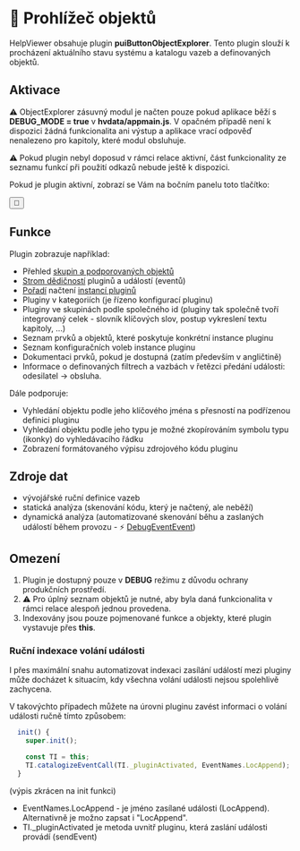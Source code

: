 # 🧩 Prohlížeč objektů

HelpViewer obsahuje plugin **puiButtonObjectExplorer**. Tento plugin slouží k procházení aktuálního stavu systému a katalogu vazeb a definovaných objektů.

## Aktivace

⚠️ ObjectExplorer zásuvný modul je načten pouze pokud aplikace běží s **DEBUG_MODE = true** v **hvdata/appmain.js**. V opačném případě není k dispozici žádná funkcionalita ani výstup a aplikace vrací odpověď nenalezeno pro kapitoly, které modul obsluhuje.

⚠️ Pokud plugin nebyl doposud v rámci relace aktivní, část funkcionality ze seznamu funkcí při použití odkazů nebude ještě k dispozici.

Pokud je plugin aktivní, zobrazí se Vám na bočním panelu toto tlačítko:

<button class="pnl-btn" id="downP-ObjectExplorer" title="Prohlížeč objektů" aria-label="Prohlížeč objektů">🧩</button>

## Funkce

Plugin zobrazuje například:

- Přehled [skupin a podporovaných objektů][OEGroups]
- [Strom dědičností][OETree] pluginů a událostí (eventů)
- [Pořadí][OELoadOrder] načtení [instancí pluginů][PlgsList]
- Pluginy v kategoriích (je řízeno konfigurací pluginu)
- Pluginy ve skupinách podle společného id (pluginy tak společně tvoří integrovaný celek - slovník klíčových slov, postup vykreslení textu kapitoly, ...)
- Seznam prvků a objektů, které poskytuje konkrétní instance pluginu
- Seznam konfiguračních voleb instance pluginu
- Dokumentaci prvků, pokud je dostupná (zatím především v angličtině)
- Informace o definovaných filtrech a vazbách v řetězci předání události: odesilatel -> obsluha.

Dále podporuje:

- Vyhledání objektu podle jeho klíčového jména s přesností na podřízenou definici pluginu
- Vyhledání objektu podle jeho typu je možné zkopírováním symbolu typu (ikonky) do vyhledávacího řádku
- Zobrazení formátovaného výpisu zdrojového kódu pluginu

## Zdroje dat

- vývojářské ruční definice vazeb
- statická analýza (skenování kódu, který je načtený, ale neběží)
- dynamická analýza (automatizované skenování běhu a zaslaných událostí během provozu - ⚡ [DebugEventEvent][DebugEventEvent])

## Omezení

1. Plugin je dostupný pouze v **DEBUG** režimu z důvodu ochrany produkčních prostředí.
2. ⚠️ Pro úplný seznam objektů je nutné, aby byla daná funkcionalita v rámci relace alespoň jednou provedena.
3. Indexovány jsou pouze pojmenované funkce a objekty, které plugin vystavuje přes **this**.

### Ruční indexace volání události

I přes maximální snahu automatizovat indexaci zasílání událostí mezi pluginy může docházet k situacím, kdy všechna volání události nejsou spolehlivě zachycena. 

V takovýchto případech můžete na úrovni pluginu zavést informaci o volání události ručně tímto způsobem:

```javascript
  init() {
    super.init();

    const TI = this;
    TI.catalogizeEventCall(TI._pluginActivated, EventNames.LocAppend);
  }
```

(výpis zkrácen na init funkci)

- EventNames.LocAppend - je jméno zasílané události (LocAppend). Alternativně je možno zapsat i "LocAppend".
- TI._pluginActivated je metoda uvnitř pluginu, která zaslání události provádí (sendEvent)

[PlgsList]: plugins.lst.md "Seznam pluginů"
[OEGroups]: :_/README.md "Seznam kategorií"
[OETree]: :_/tree/TREE.md "Strom dědičností"
[OELoadOrder]: :_/LORDER.md "Pořadí zavádění"
[DebugEventEvent]: :_evt:DebugEventEvent.md "DebugEventEvent"
